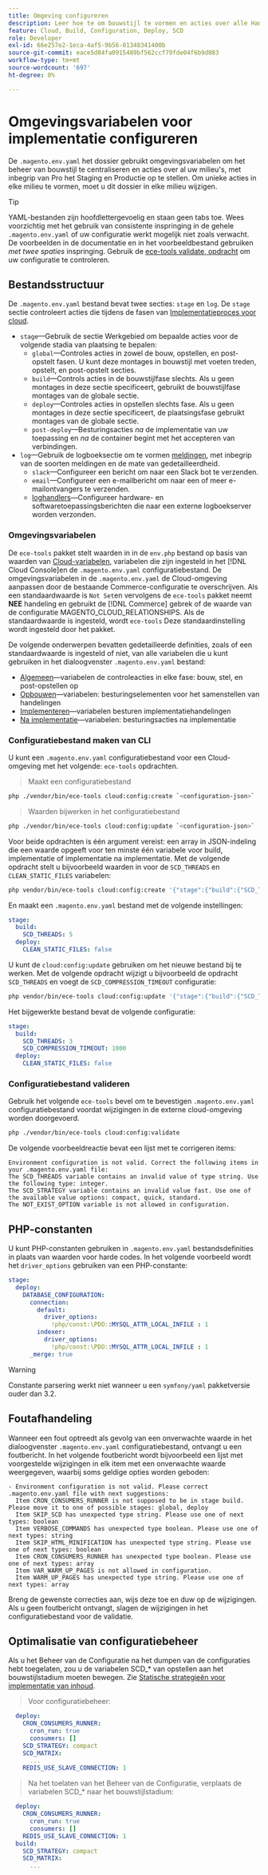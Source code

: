 ```yaml
---
title: Omgeving configureren
description: Leer hoe te om bouwstijl te vormen en acties over alle Handel op de milieu's van de wolkeninfrastructuur, met inbegrip van Pro het Staging en Productie op te stellen, gebruikend omgevingsvariabelen.
feature: Cloud, Build, Configuration, Deploy, SCD
role: Developer
exl-id: 66e257e2-1eca-4af5-9b56-01348341400b
source-git-commit: eace5d84fa0915489bf562ccf79fde04f6b9d083
workflow-type: tm+mt
source-wordcount: '697'
ht-degree: 0%

---
```


# Omgevingsvariabelen voor implementatie configureren

De `.magento.env.yaml` het dossier gebruikt omgevingsvariabelen om het beheer van bouwstijl te centraliseren en acties over al uw milieu&#39;s, met inbegrip van Pro het Staging en Productie op te stellen. Om unieke acties in elke milieu te vormen, moet u dit dossier in elke milieu wijzigen.

>[!TIP]
>
>YAML-bestanden zijn hoofdlettergevoelig en staan geen tabs toe. Wees voorzichtig met het gebruik van consistente inspringing in de gehele `.magento.env.yaml` of uw configuratie werkt mogelijk niet zoals verwacht. De voorbeelden in de documentatie en in het voorbeeldbestand gebruiken _met twee spaties_ inspringing. Gebruik de [ece-tools validate, opdracht](#validate-configuration-file) om uw configuratie te controleren.

## Bestandsstructuur

De `.magento.env.yaml` bestand bevat twee secties: `stage` en `log`. De `stage` sectie controleert acties die tijdens de fasen van [Implementatieproces voor cloud](../deploy/process.md).

- `stage`—Gebruik de sectie Werkgebied om bepaalde acties voor de volgende stadia van plaatsing te bepalen:
   - `global`—Controles acties in zowel de bouw, opstellen, en post-opstelt fasen. U kunt deze montages in bouwstijl met voeten treden, opstelt, en post-opstelt secties.
   - `build`—Controls acties in de bouwstijlfase slechts. Als u geen montages in deze sectie specificeert, gebruikt de bouwstijlfase montages van de globale sectie.
   - `deploy`—Controles acties in opstellen slechts fase. Als u geen montages in deze sectie specificeert, de plaatsingsfase gebruikt montages van de globale sectie.
   - `post-deploy`—Besturingsacties _na_ de implementatie van uw toepassing en _na_ de container begint met het accepteren van verbindingen.
- `log`—Gebruik de logboeksectie om te vormen [meldingen](set-up-notifications.md), met inbegrip van de soorten meldingen en de mate van gedetailleerdheid.
   - `slack`—Configureer een bericht om naar een Slack bot te verzenden.
   - `email`—Configureer een e-mailbericht om naar een of meer e-mailontvangers te verzenden.
   - [loghandlers](log-handlers.md)—Configureer hardware- en softwaretoepassingsberichten die naar een externe logboekserver worden verzonden.

### Omgevingsvariabelen

De `ece-tools` pakket stelt waarden in in de `env.php` bestand op basis van waarden van [Cloud-variabelen](variables-cloud.md), variabelen die zijn ingesteld in het [!DNL Cloud Console]en de `.magento.env.yaml` configuratiebestand. De omgevingsvariabelen in de `.magento.env.yaml` de Cloud-omgeving aanpassen door de bestaande Commerce-configuratie te overschrijven. Als een standaardwaarde is `Not Set`en vervolgens de `ece-tools` pakket neemt **NEE** handeling en gebruikt de [!DNL Commerce] gebrek of de waarde van de configuratie MAGENTO_CLOUD_RELATIONSHIPS. Als de standaardwaarde is ingesteld, wordt `ece-tools` Deze standaardinstelling wordt ingesteld door het pakket.

De volgende onderwerpen bevatten gedetailleerde definities, zoals of een standaardwaarde is ingesteld of niet, van alle variabelen die u kunt gebruiken in het dialoogvenster `.magento.env.yaml` bestand:

- [Algemeen](variables-global.md)—variabelen de controleacties in elke fase: bouw, stel, en post-opstellen op
- [Opbouwen](variables-build.md)—variabelen: besturingselementen voor het samenstellen van handelingen
- [Implementeren](variables-deploy.md)—variabelen besturen implementatiehandelingen
- [Na implementatie](variables-post-deploy.md)—variabelen: besturingsacties na implementatie

### Configuratiebestand maken van CLI

U kunt een `.magento.env.yaml` configuratiebestand voor een Cloud-omgeving met het volgende: `ece-tools` opdrachten.

>Maakt een configuratiebestand

```bash
php ./vendor/bin/ece-tools cloud:config:create `<configuration-json>`
```

>Waarden bijwerken in het configuratiebestand

```bash
php ./vendor/bin/ece-tools cloud:config:update `<configuration-json>`
```

Voor beide opdrachten is één argument vereist: een array in JSON-indeling die een waarde opgeeft voor ten minste één variabele voor build, implementatie of implementatie na implementatie. Met de volgende opdracht stelt u bijvoorbeeld waarden in voor de `SCD_THREADS` en `CLEAN_STATIC_FILES` variabelen:

```bash
php vendor/bin/ece-tools cloud:config:create '{"stage":{"build":{"SCD_THREADS":5}, "deploy":{"CLEAN_STATIC_FILES":false}}}'
```

En maakt een `.magento.env.yaml` bestand met de volgende instellingen:

```yaml
stage:
  build:
    SCD_THREADS: 5
  deploy:
    CLEAN_STATIC_FILES: false
```

U kunt de `cloud:config:update` gebruiken om het nieuwe bestand bij te werken. Met de volgende opdracht wijzigt u bijvoorbeeld de opdracht `SCD_THREADS` en voegt de `SCD_COMPRESSION_TIMEOUT` configuratie:

```bash
php vendor/bin/ece-tools cloud:config:update '{"stage":{"build":{"SCD_THREADS":3, "SCD_COMPRESSION_TIMEOUT":1000}}}'
```

Het bijgewerkte bestand bevat de volgende configuratie:

```yaml
stage:
  build:
    SCD_THREADS: 3
    SCD_COMPRESSION_TIMEOUT: 1000
  deploy:
    CLEAN_STATIC_FILES: false
```

### Configuratiebestand valideren

Gebruik het volgende `ece-tools` bevel om te bevestigen `.magento.env.yaml` configuratiebestand voordat wijzigingen in de externe cloud-omgeving worden doorgevoerd.

```bash
php ./vendor/bin/ece-tools cloud:config:validate
```

De volgende voorbeeldreactie bevat een lijst met te corrigeren items:

```terminal
Environment configuration is not valid. Correct the following items in your .magento.env.yaml file:
The SCD_THREADS variable contains an invalid value of type string. Use the following type: integer.
The SCD_STRATEGY variable contains an invalid value fast. Use one of the available value options: compact, quick, standard.
The NOT_EXIST_OPTION variable is not allowed in configuration.
```

## PHP-constanten

U kunt PHP-constanten gebruiken in `.magento.env.yaml` bestandsdefinities in plaats van waarden voor harde codes. In het volgende voorbeeld wordt het `driver_options` gebruiken van een PHP-constante:

```yaml
stage:
  deploy:
    DATABASE_CONFIGURATION:
      connection:
        default:
          driver_options:
            !php/const:\PDO::MYSQL_ATTR_LOCAL_INFILE : 1
        indexer:
          driver_options:
            !php/const:\PDO::MYSQL_ATTR_LOCAL_INFILE : 1
      _merge: true
```

>[!WARNING]
>
>Constante parsering werkt niet wanneer u een `symfony/yaml` pakketversie ouder dan 3.2.

## Foutafhandeling

Wanneer een fout optreedt als gevolg van een onverwachte waarde in het dialoogvenster `.magento.env.yaml` configuratiebestand, ontvangt u een foutbericht. In het volgende foutbericht wordt bijvoorbeeld een lijst met voorgestelde wijzigingen in elk item met een onverwachte waarde weergegeven, waarbij soms geldige opties worden geboden:

```terminal
- Environment configuration is not valid. Please correct .magento.env.yaml file with next suggestions:
  Item CRON_CONSUMERS_RUNNER is not supposed to be in stage build. Please move it to one of possible stages: global, deploy
  Item SKIP_SCD has unexpected type string. Please use one of next types: boolean
  Item VERBOSE_COMMANDS has unexpected type boolean. Please use one of next types: string
  Item SKIP_HTML_MINIFICATION has unexpected type string. Please use one of next types: boolean
  Item CRON_CONSUMERS_RUNNER has unexpected type boolean. Please use one of next types: array
  Item VAR_WARM_UP_PAGES is not allowed in configuration.
  Item WARM_UP_PAGES has unexpected type string. Please use one of next types: array
```

Breng de gewenste correcties aan, wijs deze toe en duw op de wijzigingen. Als u geen foutbericht ontvangt, slagen de wijzigingen in het configuratiebestand voor de validatie.

## Optimalisatie van configuratiebeheer

Als u het Beheer van de Configuratie na het dumpen van de configuraties hebt toegelaten, zou u de variabelen SCD_* van opstellen aan het bouwstijlstadium moeten bewegen. Zie [Statische strategieën voor implementatie van inhoud](../deploy/static-content.md).

>Voor configuratiebeheer:

```yaml
  deploy:
    CRON_CONSUMERS_RUNNER:
      cron_run: true
      consumers: []
    SCD_STRATEGY: compact
    SCD_MATRIX:
      ...
    REDIS_USE_SLAVE_CONNECTION: 1
```

>Na het toelaten van het Beheer van de Configuratie, verplaats de variabelen SCD_* naar het bouwstijlstadium:

```yaml
  deploy:
    CRON_CONSUMERS_RUNNER:
      cron_run: true
      consumers: []
    REDIS_USE_SLAVE_CONNECTION: 1
  build:
    SCD_STRATEGY: compact
    SCD_MATRIX:
      ...
```
